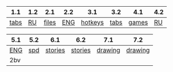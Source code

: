 | 1.1                | 1.2                  | 2.1               | 2.2                    | 3.1                             | 3.2                | 4.1              | 4.2                  |
| ------------------ | -------------------- | ----------------- | ---------------------- | ------------------------------- | ------------------ | ---------------- | -------------------- |
| [tabs](вкладки.md) | [RU](Печать%20RU.md) | [files](файлы.md) | [ENG](1-4/Q2/Печать%20ENG.md) | [hotkeys](горячие%20клавиши.md) | [tabs](вкладки.md) | [games](игры.md) | [RU](Печать%20RU.md) |

| 5.1                    | 5.2                | 6.1                   | 6.2                   | 7.1                   | 7.2                   |
| ---------------------- | ------------------ | --------------------- | --------------------- | --------------------- | --------------------- |
| [ENG](1-4/Q2/Печать%20ENG.md) | [spd](скорость.md) | [stories](истории.md) | [stories](истории.md) | [drawing](рисунки.md) | [drawing](рисунки.md) |
| 2bv                    |                    |                       |                       |                       |                       |
